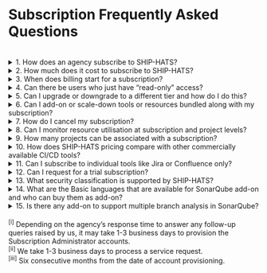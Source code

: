 
# Subscription Frequently Asked Questions

<br>
<details>
 <summary> 1. How does an agency subscribe to SHIP-HATS?</summary><br>

1. Please send an email to <enquiries_ENP@tech.gov.sg> with the primary email contact. 
2. We will send an **Onboarding Form** to the Primary Contact to provide information such as subscription requirements, Start Date, details of Primary Contact, Secondary
 Contact, Agency Nominated Approver and Billing Contact.  
3. We review the information provided and email the Universal Service Terms (UST) and Service Sheet to the agency nominated approver for approval. 
4. Once approved, we provision<sup>i</sup> Primary and Secondary subscription administrator accounts.

For vendors, kindly get in touch with the agency that you engage with for SHIP-HATS access.
 </details>
 
<details>
 <summary>2. How much does it cost to subscribe to SHIP-HATS?</summary><br>

Refer to <a href="https://sgdcs.sgnet.gov.sg/sites/IDA-GoSync/gdspdd-ai/ship/SitePages/Pricing.aspx"> pricing details</a> accessible via your GSIB/SOE machine.
 </details>
 
<details>
 <summary> 3. When does billing start for a subscription?</summary><br>

Billing starts only from the first of the following month as we offer free subscription from the day of account provisioning until the first of the following month. 
For example, if account was provisioned on 5 February 2021, billing starts from 1 March 2021. We charge on a monthly basis, and agency receives invoices every quarter.
 </details>
 
<details>
 <summary> 4. Can there be users who just have “read-only” access? </summary><br>

Yes. Note that users with read-only access are also counted as one of the users of that subscription.
 </details>
 
<details>
 <summary> 5. Can I upgrade or downgrade to a different tier and how do I do this?</summary><br>

Yes. Subscription Administrator may upgrade or downgrade to a different tier by raising a [service request](https://jira.ship.gov.sg/servicedesk/customer/portal/11)<sup>ii</sup>. While you may upgrade to an upper tier anytime, you can downgrade to a lower tier after the Minimum Commitment Period<sup>iii</sup>. 
 
For example, if TEAM tier was provisioned on 1 February 2021, the Subscription Administrator may raise a service request to upgrade to TRIBE tier anytime. If needed, you may request to downgrade to SQUAD or STARTER tiers after 1 August 2021.
 </details>
 
<details>
 <summary> 6. Can I add-on or scale-down tools or resources bundled along with my subscription?</summary><br>

Yes. Subscription Administrator may add-on additional tools or resources any time and scale-down newly added tools after the Minimum Commitment Period<sup>iii</sup>. Agency can scale up requirement at any point of time. To add on or scale-down the newly added tools, Subscription Administrator can raise a [service request](https://jira.ship.gov.sg/servicedesk/customer/portal/11)<sup>ii</sup>. 
 
For example, if TEAM tier was provisioned on 1 February 2021 and later you identify a need to have a total of 40 users, 400 shared agent hours and six applications to be scanned for vulnerabilities. In this case, you may add on 2 sets of eight users, 100 shared agent hours and two more apps to your subscription anytime. To remove these add-ons, Subscription Administrator can raise a service request after 1 August 2021.
 </details>
 
<details>
 <summary>7. How do I cancel my subscription?</summary><br>

Subscription Administrator can raise a [service request](https://jira.ship.gov.sg/servicedesk/customer/portal/11)<sup>ii</sup> to cancel after the Minimum Commitment Period<sup>iii</sup>.  Please note that we do not pro-rate our billings.
 </details>
 
<details>
 <summary>8. Can I monitor resource utilisation at subscription and project levels? </summary><br>

Yes, as a Subscription Administrator or a Project Administrator, you can monitor resource utilisation from your SHIP-HATS account.

Subscription Administrators can monitor Plan Details, Named Users, Projects and Bamboo utilisation hours at the subscription level while Project Administrators can monitor Named Users and Bamboo utilisation hours at the associated project level.
  </details>
 
 <details>
  <summary>9. How many projects can be associated with a subscription?</summary><br>

| Tier name | Maximum no. of projects |
| ------------- |:-------------:|
| Starter       |       6             |
| Squad         |       12            |
| Team          |       24            |
| Tribe         |       48            |

 </details>
 
<details>
 <summary>10. How does SHIP-HATS pricing compare with other commercially available CI/CD tools? </summary><br>

Based on Total Cost of Ownership which includes set up and operating costs (including maintenance and audit), SHIP-HATS’ bundled pricing is approximately 60% more cost-efficient than subscribing to commercial licenses individually. Public officers can visit the [Competitive Pricing Assessment](https://sgdcs.sgnet.gov.sg/sites/IDA-GoSync/gdspdd-ai/ship/_layouts/15/WopiFrame2.aspx?sourcedoc=%7BACB6DFA8-2433-48B8-9A24-BABA8688B0F6%7D&file=SHIP-HATS%20Competitive%20Pricing%20Assessment.pdf&action=default&IsList=1&ListId=%7B609D81FE-D9DB-4B7D-8D1A-1F02CD38880C%7D&ListItemId=80) for a cost comparison with Azure DevOps and GitLab.
 </details>
 
<details>
 <summary>11. Can I subscribe to individual tools like Jira or Confluence only?</summary><br>
 
We are not offering tools individually now; our bundles have been carefully designed to enable agencies adopt good DevSecOps practices. However, if you are keen and have valid reasons, please let us know using [SHIP-HATS Enquiries](https://go.gov.sg/she) form so that we may assess the possibility based on the demand.
 </details>
 
<details>
 <summary>12. Can I request for a trial subscription?</summary><br>

Yes, we offer a 1-month trial account subject to availability. Agencies can reach <enquiries_ENP@tech.gov.sg> to request for trial accounts.
 </details>
 
<details>
 <summary>13. What security classification is supported by SHIP-HATS?</summary><br>

SHIP-HATS supports applications and content that are “Restricted” or below.
 </details>
 
<details>
 <summary>14. What are the Basic languages that are available for SonarQube add-on and who can buy them as add-on?</summary><br>

[Languages](https://docs.sonarqube.org/latest/analysis/languages/overview/) supported by SonarQube's [Community edition](https://www.sonarsource.com/plans-and-pricing/community/) are the basic languages. Note that only tenants who have subscribed to **Starter** tier can buy this add-on as it is available by default for other tiers.
 </details>
 
<details>
 <summary>15. Is there any add-on to support multiple branch analysis in SonarQube?</summary><br>

Yes. You can add additional programming languages which extend your SonarQube Community edition capabilities to support the [Developer edition](https://www.sonarqube.org/developer-edition/) features and this includes multiple branch analysis. For more information on the languages supported, please refer to [languages](https://docs.sonarqube.org/latest/analysis/languages/overview/) supported by SonarQube.
 </details>

<br>
<sup>[i]</sup> Depending on the agency’s response time to answer any follow-up queries raised by us, it may take 1-3 business days to provision the Subscription Administrator accounts.<br />
<sup>[ii]</sup> We take 1-3 business days to process a service request.<br />
<sup>[iii]</sup> Six consecutive months from the date of account provisioning. 

